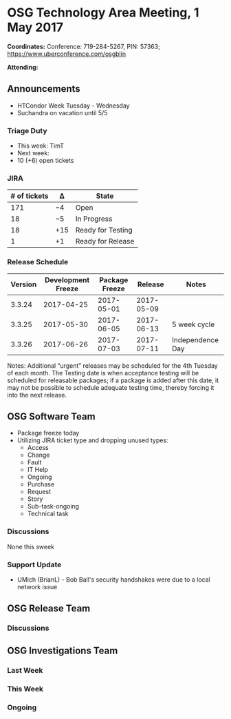 # OSG Technology Area Meeting,  1 May 2017

**Coordinates:** Conference: 719-284-5267, PIN: 57363; <https://www.uberconference.com/osgblin>  

**Attending:**   


## Announcements

-   HTCondor Week Tuesday - Wednesday
-   Suchandra on vacation until 5/5


### Triage Duty

-   This week: TimT
-   Next week:
-   10 (+6) open tickets


### JIRA

| # of tickets | &Delta;  | State             |
|------------ |-------- |----------------- |
| 171          | &minus;4 | Open              |
| 18           | &minus;5 | In Progress       |
| 18           | +15      | Ready for Testing |
| 1            | +1       | Ready for Release |


### Release Schedule

| Version | Development Freeze | Package Freeze | Release    | Notes            |
|------- |------------------ |-------------- |---------- |---------------- |
| 3.3.24  | 2017-04-25         | 2017-05-01     | 2017-05-09 |                  |
| 3.3.25  | 2017-05-30         | 2017-06-05     | 2017-06-13 | 5 week cycle     |
| 3.3.26  | 2017-06-26         | 2017-07-03     | 2017-07-11 | Independence Day |

Notes: Additional “urgent” releases may be scheduled for the 4th Tuesday of each month. The Testing date is when acceptance testing will be scheduled for releasable packages; if a package is added after this date, it may not be possible to schedule adequate testing time, thereby forcing it into the next release.  


## OSG Software Team

-   Package freeze today
-   Utilizing JIRA ticket type and dropping unused types:
    -   Access
    -   Change
    -   Fault
    -   IT Help
    -   Ongoing
    -   Purchase
    -   Request
    -   Story
    -   Sub-task-ongoing
    -   Technical task


### Discussions

None this sweek  


### Support Update

-   UMich (BrianL) - Bob Ball's security handshakes were due to a local network issue


## OSG Release Team



### Discussions




## OSG Investigations Team


### Last Week


### This Week



### Ongoing

